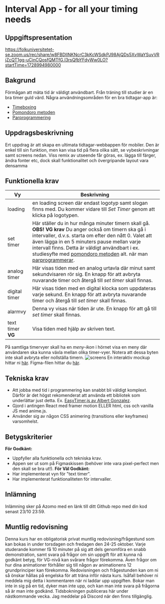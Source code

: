 # Interval App - for all your timing needs
## Uppgiftspresentation
https://folkuniversitetet-se.zoom.us/rec/share/w8FBDlINKNcrC3kKcWSdkPJ98AjQDs5XvWaYSuvVRjZcQT1gg-uCinCQosfQMTfG.I3rsQfbYFdyWw0LO?startTime=1728994980000

## Bakgrund
Förmågan att mäta tid är väldigt användbart. Från träning till studier är en bra timer guld värd.
Några användningsområden för en bra tidtagar-app är:
- [Timeboxing](https://medium.com/dreimannzelt-adventures/7-secrets-to-master-timeboxing-66a744ea9175)
- [Pomondoro metoden](https://www.metodbanken.se/post/pomodorometoden)
- [Parprogrammering](https://sv.wikipedia.org/wiki/Parprogrammering)
## Uppdragsbeskrivning
Ert uppdrag är att skapa en ultimata tidtagar-webbappen för mobiler. Den är enkel till sin funktion, men kan visa tid på flera olika sätt, se vybeskrivningar samt screens nedan.
Viss remix av utseende får göras, ex. lägga till färger, ändra fonter etc, dock skall funktionalitet och övergripande layout vara densamma
## Funktionella krav
|Vy|Beskrivning|
|---|---|
|loading|en loading screen där endast logotyp samt slogan finns med. Du kommer vidare till *Set Timer* genom att klicka på logotypen.|
|set timer|Här ställer du in hur många minuter timern skall gå. **OBS! VG krav** Du anger också om timern ska gå i intervaller, d.v.s. starta om efter den nått 0. Valet att även lägga in en 5 minuters pause mellan varje intervall finns. Detta är väldigt användbart i ex. studiesyfte med [pomondoro metoden](https://www.metodbanken.se/post/pomodorometoden) alt. när man [parprogrammerar](https://sv.wikipedia.org/wiki/Parprogrammering). |
|analog timer|Här visas tiden med en analog urtavla där minut samt sekundvisaren rör sig. En knapp för att avbryta nuvarande timer och återgå till *set timer* skall finnas.|
|digital timer|Här visas tiden med en digital klocka som uppdateras varje sekund. En knapp för att avbryta nuvarande timer och återgå till *set timer* skall finnas.|
|alarmvy|Denna vy visas när tiden är ute. En knapp för att gå till *set timer* skall finnas.|
|text timer **VG**|Visa tiden med hjälp av skriven text.|
På samtliga timervyer skall ha en *meny-ikon* i hörnet visa en meny där användaren ska kunna växla mellan olika timer-vyer. Notera att dessa byten inte skall avbryta eller nollställa timern.
![screens](mockup.png)
En interaktiv mockup hittar ni [här](https://www.figma.com/proto/AerBB2Yx3IiT9iL8U8akVR/Interval-app-1.0?node-id=23%3A176&scaling=scale-down&page-id=23%3A3).
Figma-filen hittar du [här](https://www.figma.com/file/AerBB2Yx3IiT9iL8U8akVR/Interval-app-1.0).
## Tekniska krav
* Att jobba med tid i programmering kan snabbt bli väldigt komplext. Därför är det högst rekomenderat att använda ett bibliotek som underlättar just detta. Ex. [EasyTimer.js av Albert Gonzalez](https://albert-gonzalez.github.io/easytimer.js/).
* Gjord i antingen React med framer motion ELLER html, css och vanilla JS med anime.js.
* Använder sig av någon CSS animering (transitions eller keyframes) varsomhelst.
## Betygskriterier
**För Godkänt:**
* Uppfyller alla funktionella och tekniska krav.
* Appen ser ut som på Figmaskissen (behöver inte vara pixel-perfect men den skall se bra ut!). 
**För Väl Godkänt:**
* Har implementerat vyn för "text timer".
* Har implementerat funktionaliteten för intervaller.
## Inlämning
Inlämning sker på Azomo med en länk till ditt Github repo med din kod senast 23/10 23:59.
## Muntlig redovisning
Denna kurs har en obligatorisk privat muntlig redovisning/frågestund som kan bokas in under torsdagen och fredagen den 24-25 oktober. Varje studerande kommer få 10 minuter på sig att dels genomföra en snabb demonstration, samt svara på frågor om sin uppgift för att kunna nå godkänt betyg, för VG-nivå kan svårare frågor förekomma. Även frågor om hur dina animationer förhåller sig till någon av animationens 12 grundprinciper kan förekomma. Redovisningen och frågestunden kan om ni så önskar hållas på engelska för att träna inför nästa kurs. Isåfall behöver ni meddela mig detta i kommentaren när ni laddar upp uppgiften.
Bokar man inte in sig på en tid, dyker man inte upp, och kan man inte svara på frågorna så är man inte godkänd.
Tidsbokningen publiceras här under nästkommande vecka. Jag meddelar på Discord när den finns tillgänglig.